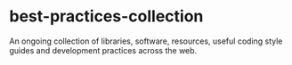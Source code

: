 # best-practices-collection
An ongoing collection of libraries, software, resources, useful coding style guides and development practices across the web.
